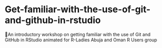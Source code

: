 # Get-familiar-with-the-use-of-git-and-github-in-rstudio
🚀An introductory workshop on getting familiar with the use of Git and GitHub in RStudio animated for R-Ladies Abuja and Oman R Users group
